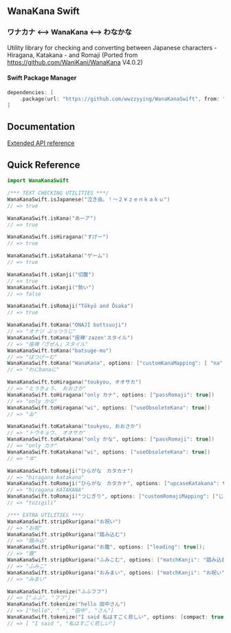 ## WanaKana Swift

### ワナカナ <--> WanaKana <--> わなかな

Utility library for checking and converting between Japanese characters - Hiragana, Katakana - and Romaji (Ported from https://github.com/WaniKani/WanaKana V4.0.2)

#### Swift Package Manager

```swift
dependencies: [
    .package(url: "https://github.com/wwzzyying/WanaKanaSwift", from: "1.0.0")
]
```

## Documentation

[Extended API reference](http://www.WanaKana.com/docs/global.html)

## Quick Reference

```Swift
import WanaKanaSwift

/*** TEXT CHECKING UTILITIES ***/
WanaKanaSwift.isJapanese("泣き虫。！〜２￥ｚｅｎｋａｋｕ")
// => true

WanaKanaSwift.isKana("あーア")
// => true

WanaKanaSwift.isHiragana("すげー")
// => true

WanaKanaSwift.isKatakana("ゲーム")
// => true

WanaKanaSwift.isKanji("切腹")
// => true
WanaKanaSwift.isKanji("勢い")
// => false

WanaKanaSwift.isRomaji("Tōkyō and Ōsaka")
// => true

WanaKanaSwift.toKana("ONAJI buttsuuji")
// => "オナジ ぶっつうじ"
WanaKanaSwift.toKana("座禅'zazen'スタイル")
// => "座禅「ざぜん」スタイル"
WanaKanaSwift.toKana("batsuge-mu")
// => "ばつげーむ"
WanaKanaSwift.toKana("WanaKana", options: ["customKanaMapping": [ "na": "に", "ka": "bana" ]]);
// => "わにbanaに"

WanaKanaSwift.toHiragana("toukyou, オオサカ")
// => "とうきょう、 おおさか"
WanaKanaSwift.toHiragana("only カナ", options: ["passRomaji": true])
// => "only かな"
WanaKanaSwift.toHiragana("wi", options: ["useObsoleteKana": true])
// => "ゐ"

WanaKanaSwift.toKatakana("toukyou, おおさか")
// => "トウキョウ、 オオサカ"
WanaKanaSwift.toKatakana("only かな", options: ["passRomaji": true])
// => "only カナ"
WanaKanaSwift.toKatakana("wi", options: ["useObsoleteKana": true])
// => "ヰ"

WanaKanaSwift.toRomaji("ひらがな　カタカナ")
// => "hiragana katakana"
WanaKanaSwift.toRomaji("ひらがな　カタカナ", options: ["upcaseKatakana": true])
// => "hiragana KATAKANA"
WanaKanaSwift.toRomaji("つじぎり", options: ["customRomajiMapping": ["じ": "zi", "つ": "tu", "り": "li" ]]);
// => "tuzigili"

/*** EXTRA UTILITIES ***/
WanaKanaSwift.stripOkurigana("お祝い")
// => "お祝"
WanaKanaSwift.stripOkurigana("踏み込む")
// => "踏み込"
WanaKanaSwift.stripOkurigana("お腹", options: ["leading": true]);
// => "腹"
WanaKanaSwift.stripOkurigana("ふみこむ", options: ["matchKanji": "踏み込む"]);
// => "ふみこ"
WanaKanaSwift.stripOkurigana("おみまい", options: ["matchKanji": "お祝い", "leading": true ]);
// => "みまい"

WanaKanaSwift.tokenize("ふふフフ")
// => ["ふふ", "フフ"]
WanaKanaSwift.tokenize("hello 田中さん")
// => ["hello", " ", "田中", "さん"]
WanaKanaSwift.tokenize("I said 私はすごく悲しい", options: [compact: true])
// => [ "I said ", "私はすごく悲しい"]
```
